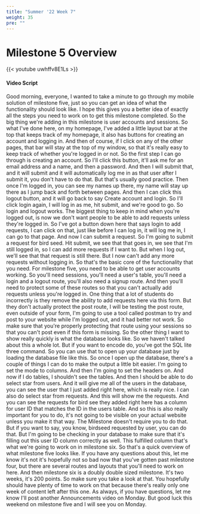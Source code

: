 ```yaml
---
title: "Summer '22 Week 7"
weight: 35
pre: ""
---
```


# Milestone 5 Overview

{{< youtube uwhffv8E1Ls >}}

#### Video Script

Good morning, everyone, I wanted to take a minute to go through my mobile solution of milestone five, just so you can get an idea of what the functionality should look like. I hope this gives you a better idea of exactly all the steps you need to work on to get this milestone completed. So the big thing we're adding in this milestone is user accounts and sessions. So what I've done here, on my homepage, I've added a little layout bar at the top that keeps track of my homepage, it also has buttons for creating an account and logging in. And then of course, if I click on any of the other pages, that bar will stay at the top of my window, so that it's really easy to keep track of whether you're logged in or not. So the first step I can go through is creating an account. So I'll click this button, it'll ask me for an email address and a name, and then a password. And then I will submit that, and it will submit and it will automatically log me in as that user after I submit it, you don't have to do that. But that's usually good practice. Then once I'm logged in, you can see my names up there, my name will stay up there as I jump back and forth between pages. And then I can click this logout button, and it will go back to say Create account and login. So I'll click login again, I will log in as me, hit submit, and we're good to go. So login and logout works. The biggest thing to keep in mind when you're logged out, is now we don't want people to be able to add requests unless they're logged in. So I've got a button down here that says login to add requests, I can click on that, just like before I can log in, it will log me in, I can go to that page. And now I can submit a request. So I'm going to submit a request for bird seed. Hit submit, we see that that goes in, we see that I'm still logged in, so I can add more requests if I want to. But when I log out, we'll see that that request is still there. But I now can't add any more requests without logging in. So that's the basic core of the functionality that you need. For milestone five, you need to be able to get user accounts working. So you'll need sessions, you'll need a user's table, you'll need a login and a logout route, you'll also need a signup route. And then you'll need to protect some of these routes so that you can't actually add requests unless you're logged in. One thing that a lot of students do incorrectly is they remove the ability to add requests here via this form. But they don't actually protect the post route, I will be testing the post route, even outside of your form, I'm going to use a tool called postman to try and post to your website while I'm logged out, and it had better not work. So make sure that you're properly protecting that route using your sessions so that you can't post even if this form is missing. So the other thing I want to show really quickly is what the database looks like. So we haven't talked about this a whole lot. But if you want to encode do, you've got the SQL lite three command. So you can use that to open up your database just by loading the database file like this. So once I open up the database, there's a couple of things I can do to make the output a little bit easier. I'm going to set the mode to columns. And then I'm going to set the headers on. And now if I do tables, I shouldn't see the tables. And then I should be able to do select star from users. And it will give me all of the users in the database, you can see the user that I just added right here, which is really nice. I can also do select star from requests. And this will show me the requests. And you can see the requests for bird see they added right here has a column for user ID that matches the ID in the users table. And so this is also really important for you to do, it's not going to be visible on your actual website unless you make it that way. The Milestone doesn't require you to do that. But if you want to say, you know, birdseed requested by user, you can do that. But I'm going to be checking in your database to make sure that it's filling out this user ID column correctly as well. This fulfilled column that's what we're going to work on in milestone six. So that's a quick overview of what milestone five looks like. If you have any questions about this, let me know it's not it's hopefully not so bad now that you've gotten past milestone four, but there are several routes and layouts that you'll need to work on here. And then milestone six is a doubly double sized milestone. It's two weeks, it's 200 points. So make sure you take a look at that. You hopefully should have plenty of time to work on that because there's really only one week of content left after this one. As always, if you have questions, let me know I'll post another Announcements video on Monday. But good luck this weekend on milestone five and I will see you on Monday. 

